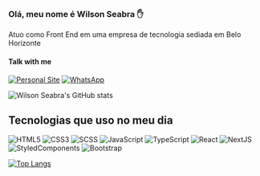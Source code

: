 ### Olá, meu nome é Wilson Seabra ✋
Atuo como Front End em uma empresa de tecnologia sediada em Belo Horizonte

#### Talk with me

[![Personal Site](https://img.shields.io/badge/website-000000?style=for-the-badge&logo=About.me&logoColor=white)](http://www.taprapeixe.com.br)
[![WhatsApp](https://img.shields.io/badge/WhatsApp-25D366?style=for-the-badge&logo=whatsapp&logoColor=white)](http://wa.me/5531971484504)

![Wilson Seabra's GitHub stats](https://github-readme-stats.vercel.app/api?username=wiltosea&layout=compact&show_icons=true&theme=tokyonight)

## Tecnologias que uso no meu dia
![HTML5](https://img.shields.io/badge/HTML5-E34F26?style=for-the-badge&logo=html5&logoColor=white)
![CSS3](https://img.shields.io/badge/CSS3-1572B6?style=for-the-badge&logo=css3&logoColor=white)
![SCSS](https://img.shields.io/badge/Scss-CC6699?style=for-the-badge&logo=sass&logoColor=white)
![JavaScript](https://img.shields.io/badge/JavaScript-F7DF1E?style=for-the-badge&logo=javascript&logoColor=black)
![TypeScript](https://img.shields.io/badge/typescript-%23007ACC.svg?style=for-the-badge&logo=typescript&logoColor=white)
![React](https://img.shields.io/badge/React-20232A?style=for-the-badge&logo=react&logoColor=61DAFB)
![NextJS](https://img.shields.io/badge/Next-black?style=for-the-badge&logo=next.js&logoColor=white)
![StyledComponents](https://img.shields.io/badge/styled--components-DB7093?style=for-the-badge&logo=styled-components&logoColor=white)
![Bootstrap](https://img.shields.io/badge/bootstrap-%23563D7C.svg?style=for-the-badge&logo=bootstrap&logoColor=white)

[![Top Langs](https://github-readme-stats.vercel.app/api/top-langs/?username=wiltosea&layout=compact&theme=tokyonight)](https://github.com/wiltosea/github-readme-stats)
